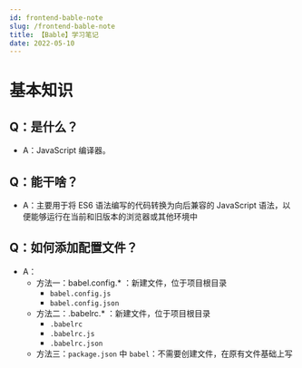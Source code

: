 ```yaml
---
id: frontend-bable-note
slug: /frontend-bable-note
title: 【Bable】学习笔记
date: 2022-05-10
---
```


# 基本知识

## Q：是什么？

* A：JavaScript 编译器。

## Q：能干啥？

* A：主要用于将 ES6 语法编写的代码转换为向后兼容的 JavaScript 语法，以便能够运行在当前和旧版本的浏览器或其他环境中

## Q：如何添加配置文件？

* A：
  * 方法一：babel.config.* ：新建文件，位于项目根目录
    * `babel.config.js`
    * `babel.config.json`
  * 方法二：.babelrc.* ：新建文件，位于项目根目录
    * `.babelrc`
    * `.babelrc.js`
    * `.babelrc.json`
  * 方法三：`package.json` 中 `babel`：不需要创建文件，在原有文件基础上写